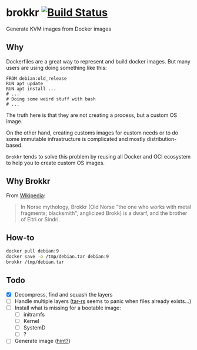 # brokkr [![Build Status](https://travis-ci.org/PierreZ/brokkr.svg?branch=master)](https://travis-ci.org/PierreZ/brokkr)

Generate KVM images from Docker images

## Why

Dockerfiles are a great way to represent and build docker images. But many users are using doing something like this:

```docker
FROM debian:old_release
RUN apt update
RUN apt install ...
# ...
# Doing some weird stuff with bash
# ...
```

The truth here is that they are not creating a process, but a custom OS image.

On the other hand, creating customs images for custom needs or to do some immutable infrastructure is complicated and mostly distribution-based.

`Brokkr` tends to solve this problem by reusing all Docker and OCI ecosystem to help you to create custom OS images.

## Why Brokkr

From [Wikipedia](https://en.wikipedia.org/wiki/Brokkr):

> In Norse mythology, Brokkr (Old Norse "the one who works with metal fragments; blacksmith", anglicized Brokk) is a dwarf, and the brother of Eitri or Sindri.

## How-to

```bash
docker pull debian:9
docker save -o /tmp/debian.tar debian:9
brokkr /tmp/debian.tar
```

## Todo

- [x] Decompress, find and squash the layers
- [ ] Handle multiple layers ([tar-rs](https://github.com/alexcrichton/tar-rs) seems to panic when files already exists...)
- [ ] Install what is missing for a bootable image:
  - [ ] initramfs
  - [ ] Kernel
  - [ ] SystemD
  - [ ] ?
- [ ] Generate image ([hint?](https://askubuntu.com/a/165630))